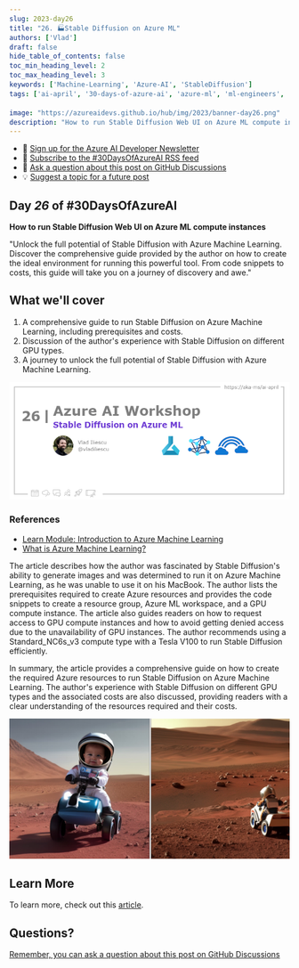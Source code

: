 ```yaml
---
slug: 2023-day26
title: "26. 🏭Stable Diffusion on Azure ML"
authors: ['Vlad']
draft: false
hide_table_of_contents: false
toc_min_heading_level: 2
toc_max_heading_level: 3
keywords: ['Machine-Learning', 'Azure-AI', 'StableDiffusion']
tags: ['ai-april', '30-days-of-azure-ai', 'azure-ml', 'ml-engineers', 'app-developers', 'workshop']

image: "https://azureaidevs.github.io/hub/img/2023/banner-day26.png"
description: "How to run Stable Diffusion Web UI on Azure ML compute instances https://azureaidevs.github.io/hub/blog/2023-day26 #30DaysOfAzureAI #AzureAiDevs #AI AzureML"
---
```


<head>

  <meta property="og:url" content="https://azureaidevs.github.io/hub/blog/2023-day26" />
  <meta property="og:title" content="Stable Diffusion on Azure ML" />
  <meta property="og:description" content="How to run Stable Diffusion Web UI on Azure ML compute instances https://azureaidevs.github.io/hub/blog/2023-day26 #30DaysOfAzureAI #AzureAiDevs #AI AzureML" />
  <meta property="og:image" content="https://azureaidevs.github.io/hub/img/2023/banner-day26.png" />
  <meta property="og:type" content="article" />
  <meta property="og:site_name" content="Azure AI Developer" />
  

  <link rel="canonical" href="https://vladiliescu.net/stable-diffusion-web-ui-on-azure-ml/"  />

</head>

- 📧 [Sign up for the Azure AI Developer Newsletter](https://aka.ms/azure-ai-dev-newsletter)
- 📰 [Subscribe to the #30DaysOfAzureAI RSS feed](https://azureaidevs.github.io/hub/blog/rss.xml)
- 📌 [Ask a question about this post on GitHub Discussions](https://github.com/AzureAiDevs/hub/discussions/categories/26-stable-diffusion-on-azure-ml)
- 💡 [Suggest a topic for a future post](https://github.com/AzureAiDevs/hub/discussions/categories/call-for-content)

## Day _26_ of #30DaysOfAzureAI

<!-- README
The following description is also used for the tweet. So it should be action oriented and grab attention 
If you update the description, please update the description: in the frontmatter as well.
-->

**How to run Stable Diffusion Web UI on Azure ML compute instances**

<!-- README
The following is the intro to the post. It should be a short teaser for the post.
-->

"Unlock the full potential of Stable Diffusion with Azure Machine Learning. Discover the comprehensive guide provided by the author on how to create the ideal environment for running this powerful tool. From code snippets to costs, this guide will take you on a journey of discovery and awe."

## What we'll cover

<!-- README
The following list is the main points of the post. There should be 3-4 main points.
 -->


1. A comprehensive guide to run Stable Diffusion on Azure Machine Learning, including prerequisites and costs.
2. Discussion of the author's experience with Stable Diffusion on different GPU types.
3. A journey to unlock the full potential of Stable Diffusion with Azure Machine Learning.

<!-- 
- Main point 1
- Main point 2
- Main point 3 
- Main point 4
-->

![Image banner for day 26](./../../../static/img/2023/banner-day26.png)

<!-- README
Add or update a list relevant references here. These could be links to other blog posts, Microsoft Learn Module, videos, or other resources.
-->


### References

- [Learn Module: Introduction to Azure Machine Learning](https://learn.microsoft.com/training/modules/intro-to-azure-ml?WT.mc_id=aiml-89446-dglover)
- [What is Azure Machine Learning?](https://learn.microsoft.com/azure/machine-learning/overview-what-is-azure-machine-learning?WT.mc_id=aiml-89446-dglover)


<!-- README
The following is the body of the post. It should be an overview of the post that you are referencing.
See the Learn More section, if you supplied a canonical link, then will be displayed here.
-->


The article describes how the author was fascinated by Stable Diffusion's ability to generate images and was determined to run it on Azure Machine Learning, as he was unable to use it on his MacBook. The author lists the prerequisites required to create Azure resources and provides the code snippets to create a resource group, Azure ML workspace, and a GPU compute instance. The article also guides readers on how to request access to GPU compute instances and how to avoid getting denied access due to the unavailability of GPU instances. The author recommends using a Standard_NC6s_v3 compute type with a Tesla V100 to run Stable Diffusion efficiently.

In summary, the article provides a comprehensive guide on how to create the required Azure resources to run Stable Diffusion on Azure Machine Learning. The author's experience with Stable Diffusion on different GPU types and the associated costs are also discussed, providing readers with a clear understanding of the resources required and their costs.

![](image.jpeg)

## Learn More

To learn more, check out this [article](https://vladiliescu.net/stable-diffusion-web-ui-on-azure-ml/).


## Questions?

[Remember, you can ask a question about this post on GitHub Discussions](https://github.com/AzureAiDevs/Discussions/discussions/categories/26-stable-diffusion-on-azure-ml)